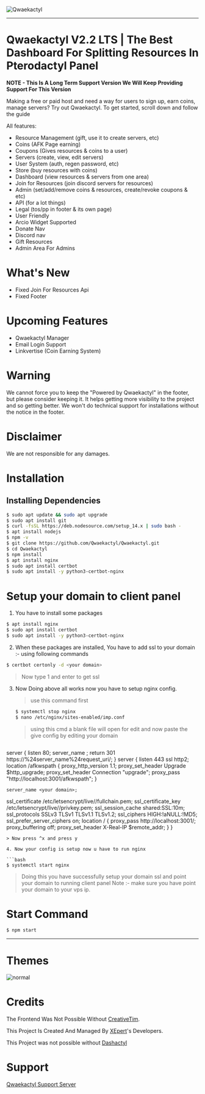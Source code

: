 ![Qwaekactyl](https://media.discordapp.net/attachments/997875810025349190/1065315121125146684/image.png)
 
<hr>

# Qwaekactyl V2.2 LTS | The Best Dashboard For Splitting Resources In Pterodactyl Panel
**NOTE - This Is A Long Term Support Version We Will Keep Providing Support For This Version**

Making a free or paid host and need a way for users to sign up, earn coins, manage servers? Try out Qwaekactyl.
To get started, scroll down and follow the guide

All features:
- Resource Management (gift, use it to create servers, etc)
- Coins (AFK Page earning)
- Coupons (Gives resources & coins to a user)
- Servers (create, view, edit servers)
- User System (auth, regen password, etc)
- Store (buy resources with coins)
- Dashboard (view resources & servers from one area)
- Join for Resources (join discord servers for resources)
- Admin (set/add/remove coins & resources, create/revoke coupons & etc)
- API (for a lot things)
- Legal (tos/pp in footer & its own page)
- User Friendly
- Arcio Widget Supported
- Donate Nav
- Discord nav
- Gift Resources
- Admin Area For Admins

# What's New
- Fixed Join For Resources Api
- Fixed Footer

# Upcoming Features
- Qwaekactyl Manager
- Email Login Support
- Linkvertise (Coin Earning System)

# Warning

We cannot force you to keep the "Powered by Qwaekactyl" in the footer, but please consider keeping it. It helps getting more visibility to the project and so getting better. We won't do technical support for installations without the notice in the footer.

# Disclaimer

We are not responsible for any damages.

# Installation

<h2>Installing Dependencies</h2>

```bash
$ sudo apt update && sudo apt upgrade
$ sudo apt install git
$ curl -fsSL https://deb.nodesource.com/setup_14.x | sudo bash -
$ apt install nodejs
$ npm -v
$ git clone https://github.com/Qwaekactyl/Qwaekactyl.git
$ cd Qwaekactyl
$ npm install
$ apt install nginx
$ sudo apt install certbot
$ sudo apt install -y python3-certbot-nginx
```

# Setup your domain to client panel

1. You have to install some packages

```bash
$ apt install nginx
$ sudo apt install certbot
$ sudo apt install -y python3-certbot-nginx
````

2. When these packages are installed, You have to add ssl to your domain :- using following commands

```bash
$ certbot certonly -d <your domain>
```
> Now  type 1 and enter to get ssl

3. Now Doing above all works now you have to setup nginx config. 

   > use this command first
   ```bash
   $ systemctl stop nginx
   $ nano /etc/nginx/sites-enabled/imp.conf
   ```
   > using this cmd a blank file will open for edit and now paste the give config by editing your domain
   ```bash
server {
    listen 80;
    server_name <your domain>;
    return 301 https://%24server_name%24request_uri/;
}
server {
    listen 443 ssl http2;
location /afkwspath {
  proxy_http_version 1.1;
  proxy_set_header Upgrade $http_upgrade;
  proxy_set_header Connection "upgrade";
  proxy_pass "http://localhost:3001/afkwspath";
}

    server_name <your domain>;
ssl_certificate /etc/letsencrypt/live/<your domain>/fullchain.pem;
    ssl_certificate_key /etc/letsencrypt/live/<your domain>/privkey.pem;
    ssl_session_cache shared:SSL:10m;
    ssl_protocols SSLv3 TLSv1 TLSv1.1 TLSv1.2;
    ssl_ciphers  HIGH:!aNULL:!MD5;
    ssl_prefer_server_ciphers on;
location / {
      proxy_pass http://localhost:3001/;
      proxy_buffering off;
      proxy_set_header X-Real-IP $remote_addr;
  }
}
```
> Now press ^x and press y

4. Now your config is setup now u have to run nginx

```bash
$ systemctl start nginx
```
> Doing this you have successfully setup your domain ssl and point your domain to running client panel
> Note :- make sure you have point your domain to your vps ip.

# Start Command
```bash
$ npm start
```

<hr>

# Themes

![normal](https://media.discordapp.net/attachments/997875810025349190/1065315121125146684/image.png)

# Credits
The Frontend Was Not Possible Without [CreativeTim](https://github.com/creativetimofficial).

This Project Is Created And Managed By [XEpert](https://discord.gg/KYUPXPv4)'s Developers.

This Project was not possible without [Dashactyl](https://github.com/Votion-Development/Dashactyl)

# Support
[Qwaekactyl Support Server](https://discord.gg/ubVuhS8wjV)




